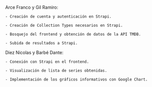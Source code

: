 Arce Franco y Gil Ramiro:

    - Creación de cuenta y autenticación en Strapi.
    
    - Creación de Collection Types necesarios en Strapi.
    
    - Bosquejo del frontend y obtención de datos de la API TMDB.
    
    - Subida de resultados a Strapi.

Diez Nicolas y Barbé Dante: 

    - Conexión con Strapi en el frontend.
    
    - Visualización de lista de series obtenidas.
    
    - Implementación de los gráficos informativos con Google Chart.
